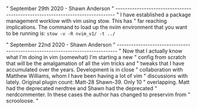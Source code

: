 
" September 29th 2020 - Shawn Anderson
" ------------------------------------------------------------------------------
" I have established a package management worklow with vim using stow. This has 
" far reaching implications.
The command to load up the nvim environment that you want to be running is:
`stow -v -R nvim_v1/ -t ../`

" September 22nd 2020 - Shawn Anderson
" ------------------------------------------------------------------------------
" Now that I actually know what I'm doing in vim (somewhat) I'm starting a new
" config from scratch that will be the amalgamation of all the vim tricks and
" tweaks that I have accumulated over the years. Development is in close
" collaboration with Matthew Williams, whom I have been having a lot of vim
" discussions with lately. Original plugin count: Matt-28 Shawn-39. Only 10
" overlapping. Matt had the deprecated nerdtree and Shawn had the deprecated
" nerdcommenter. In these cases the author has changed to preservim from
" scrooloose.
" 

